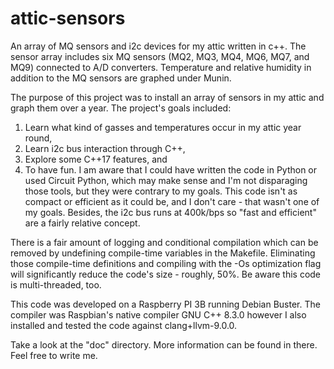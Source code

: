 # attic-sensors
An array of MQ sensors and i2c devices for my attic written in c++. The sensor array includes six MQ sensors (MQ2, MQ3, MQ4, MQ6, MQ7, and MQ9) connected to A/D converters. Temperature and relative humidity in addition to the MQ sensors are graphed under Munin.

The purpose of this project was to install an array of sensors in my attic and graph them over a year. The project's goals included:
1) Learn what kind of gasses and temperatures occur in my attic year round,
2) Learn i2c bus interaction through C++, 
3) Explore some C++17 features, and
4) To have fun.
I am aware that I could have written the code in Python or used Circuit Python, which may make sense and I'm not disparaging those tools, but they were contrary to my goals. This code isn't as compact or efficient as it could be, and I don't care - that wasn't one of my goals. Besides, the i2c bus runs at 400k/bps so "fast and efficient" are a fairly relative concept.

There is a fair amount of logging and conditional compilation which can be removed by undefining compile-time variables in the Makefile. Eliminating those compile-time definitions and compiling with the -Os optimization flag will significantly reduce the code's size - roughly, 50%. Be aware this code is multi-threaded, too.

This code was developed on a Raspberry PI 3B running Debian Buster. The compiler was Raspbian's native compiler GNU C++ 8.3.0 however I also installed and tested the code against clang+llvm-9.0.0.

Take a look at the "doc" directory. More information can be found in there. Feel free to write me.
